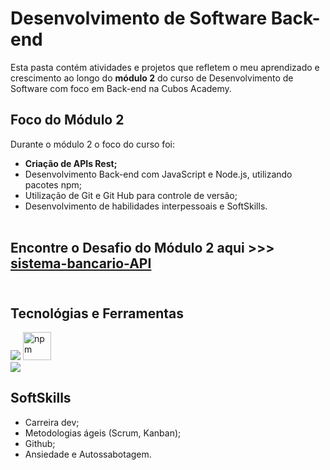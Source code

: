 # Desenvolvimento de Software Back-end
Esta pasta contém atividades e projetos que refletem o meu aprendizado e crescimento ao longo do **módulo 2** do curso de Desenvolvimento de Software com foco em Back-end na Cubos Academy.

## Foco do Módulo 2
Durante o módulo 2 o foco do curso foi:

- **Criação de APIs Rest;**
- Desenvolvimento Back-end com JavaScript e Node.js, utilizando pacotes npm;
- Utilização de Git e Git Hub para controle de versão;
- Desenvolvimento de habilidades interpessoais e SoftSkills.<br><br>

## Encontre o Desafio do Módulo 2 aqui >>> [sistema-bancario-API](https://github.com/dev-leonunes/sistema-bancario-API)<br><br>

## Tecnológias e Ferramentas
<img src="https://skillicons.dev/icons?i=js,nodejs,git,express" /> <img src="https://www.vectorlogo.zone/logos/npmjs/npmjs-tile.svg" alt="npm" width="45" height="45"/><br>
<img src="https://skillicons.dev/icons?i=vscode,github" />

## SoftSkills
- Carreira dev;
- Metodologias ágeis (Scrum, Kanban);
- Github;
- Ansiedade e Autossabotagem.
